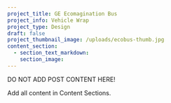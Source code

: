 ```yaml
---
project_title: GE Ecomagination Bus
project_info: Vehicle Wrap
project_type: Design
draft: false
project_thumbnail_image: /uploads/ecobus-thumb.jpg
content_section:
  - section_text_markdown:
    section_image:
---
```



DO NOT ADD POST CONTENT HERE!

Add all content in Content Sections.
